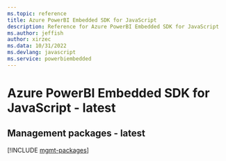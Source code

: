 ```yaml
---
ms.topic: reference
title: Azure PowerBI Embedded SDK for JavaScript
description: Reference for Azure PowerBI Embedded SDK for JavaScript
ms.author: jeffish
author: xirzec
ms.data: 10/31/2022
ms.devlang: javascript
ms.service: powerbiembedded
---
```

# Azure PowerBI Embedded SDK for JavaScript - latest

## Management packages - latest
[!INCLUDE [mgmt-packages](powerbi-embedded-mgmt-index.md)]